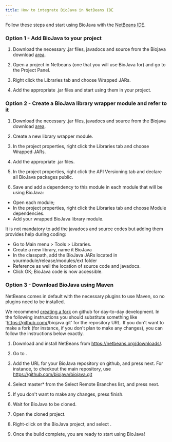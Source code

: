```yaml
---
title: How to integrate BioJava in NetBeans IDE
---
```


Follow these steps and start using BioJava with the [NetBeans
IDE](http://www.netbeans.org).

### Option 1 - Add BioJava to your project

1) Download the necessary .jar files, javadocs and source from the
Biojava download [area](/wikis/BioJava:Download_1.8 "wikilink").

2) Open a project in Netbeans (one that you will use BioJava for) and go
to the Project Panel.

3) Right click the Libraries tab and choose Wrapped JARs.

4) Add the appropriate .jar files and start using them in your project.

### Option 2 - Create a BioJava library wrapper module and refer to it

1) Download the necessary .jar files, javadocs and source from the
Biojava download [area](/wikis/BioJava:Download_1.8 "wikilink").

2) Create a new library wrapper module.

3) In the project properties, right click the Libraries tab and choose
Wrapped JARs.

4) Add the appropriate .jar files.

5) In the project properties, right click the API Versioning tab and
declare all BioJava packages public.

6) Save and add a dependency to this module in each module that will be
using BioJava:

-   Open each module;
-   In the project properties, right click the Libraries tab and choose
    Module dependencies.
-   Add your wrapped BioJava library module.

It is not mandatory to add the javadocs and source codes but adding them
provides help during coding:

-   Go to Main menu \> Tools \> Libraries.
-   Create a new library, name it BioJava
-   In the classpath, add the BioJava JARs located in
    yourmodule/release/modules/ext folder
-   Reference as well the location of source code and javadocs.
-   Click OK; BioJava code is now accessible.

### Option 3 - Download BioJava using Maven

NetBeans comes in default with the necessary plugins to use Maven, so no
plugins need to be installed.

We recommend [creating a
fork](https://help.github.com/articles/fork-a-repo) on github for
day-to-day development. In the following instructions you should
substitute something like '<https://github.com/><username>/biojava.git'
for the repository URL. If you don't want to make a fork (for instance,
if you don't plan to make any changes), you can follow the instructions
below exactly.

1.  Download and install NetBeans from
    <https://netbeans.org/downloads/>.
2.  Go to .
3.  Add the URL for your BioJava repository on github, and press next.
    For instance, to checkout the main repository, use
        https://github.com/biojava/biojava.git

4.  Select master\* from the Select Remote Branches list, and press
    next.
5.  If you don't want to make any changes, press finish.
6.  Wait for BioJava to be cloned.
7.  Open the cloned project.
8.  Right-click on the BioJava project, and select .
9.  Once the build complete, you are ready to start using BioJava!

